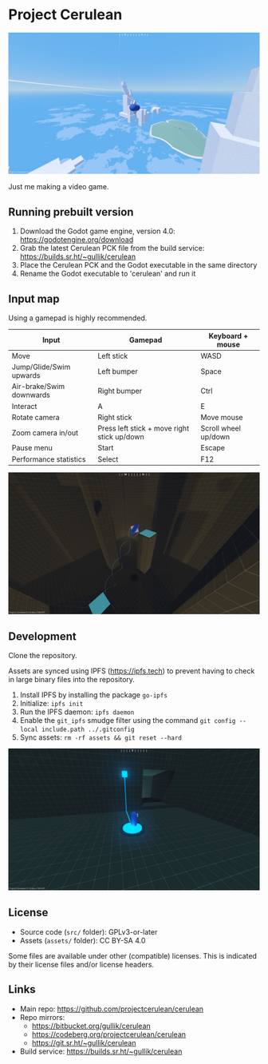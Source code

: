 # Project Cerulean

![](https://raw.githubusercontent.com/projectcerulean/cerulean-img/master/img/screenshots/2022/test_scene.jpg)

Just me making a video game.


## Running prebuilt version

1. Download the Godot game engine, version 4.0: https://godotengine.org/download
2. Grab the latest Cerulean PCK file from the build service: https://builds.sr.ht/~gullik/cerulean
3. Place the Cerulean PCK and the Godot executable in the same directory
4. Rename the Godot executable to 'cerulean' and run it

## Input map

Using a gamepad is highly recommended.

| Input                    | Gamepad                                     | Keyboard + mouse     |
| ------------------------ | ------------------------------------------- | -------------------- |
| Move                     | Left stick                                  | WASD                 |
| Jump/Glide/Swim upwards  | Left bumper                                 | Space                |
| Air-brake/Swim downwards | Right bumper                                | Ctrl                 |
| Interact                 | A                                           | E                    |
| Rotate camera            | Right stick                                 | Move mouse           |
| Zoom camera in/out       | Press left stick + move right stick up/down | Scroll wheel up/down |
| Pause menu               | Start                                       | Escape               |
| Performance statistics   | Select                                      | F12                  |

![](https://raw.githubusercontent.com/projectcerulean/cerulean-img/master/img/screenshots/2022/test_dungeon_bounce.jpg)


## Development

Clone the repository.

Assets are synced using IPFS (https://ipfs.tech) to prevent having to check in large binary files into the repository.

1. Install IPFS by installing the package `go-ipfs`
2. Initialize: `ipfs init`
3. Run the IPFS daemon: `ipfs daemon`
4. Enable the `git_ipfs` smudge filter using the command `git config --local include.path ../.gitconfig`
5. Sync assets: `rm -rf assets && git reset --hard`

![](https://raw.githubusercontent.com/projectcerulean/cerulean-img/master/img/screenshots/2022/test_dungeon_button.jpg)


## License

* Source code (`src/` folder): GPLv3-or-later
* Assets (`assets/` folder): CC BY-SA 4.0

Some files are available under other (compatible) licenses. This is indicated by their license files and/or license headers.


## Links

* Main repo: https://github.com/projectcerulean/cerulean
* Repo mirrors:
    * https://bitbucket.org/gullik/cerulean
    * https://codeberg.org/projectcerulean/cerulean
    * https://git.sr.ht/~gullik/cerulean
* Build service: https://builds.sr.ht/~gullik/cerulean
